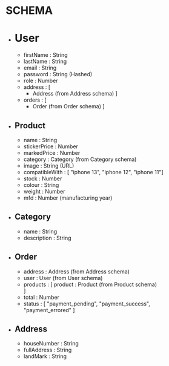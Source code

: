 # SCHEMA

- # User
    - firstName : String
    - lastName : String
    - email : String
    - password : String (Hashed)
    - role : Number
    - address : [
        - Address (from Address schema)
    ]
    - orders : [
        - Order (from Order schema)
    ]

- ## Product
    - name : String
    - stickerPrice : Number
    - markedPrice : Number
    - category : Category (from Category schema)
    - image : String (URL)
    - compatibleWith : [ "iphone 13", "iphone 12", "iphone 11"]
    - stock : Number
    - colour : String 
    - weight : Number
    - mfd : Number (manufacturing year)

- ## Category
    - name : String
    - description : String

- ## Order
    - address : Address (from Address schema)
    - user : User (from User schema)
    - products : [
        product : Product (from Product schema)      
    ]
    - total : Number
    - status : [ "payment_pending", "payment_success", "payment_errored" ]

- ## Address
    - houseNumber : String 
    - fullAddress : String 
    - landMark : String